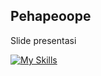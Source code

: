 ## Pehapeoope
Slide presentasi

[![My Skills](https://skillicons.dev/icons?i=html,css,php&perline=10&theme=light)](https://skillicons.dev)
